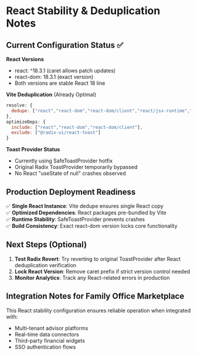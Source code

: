 # React Stability & Deduplication Notes

## Current Configuration Status ✅

**React Versions**
- react: ^18.3.1 (caret allows patch updates)
- react-dom: 18.3.1 (exact version)
- Both versions are stable React 18 line

**Vite Deduplication** (Already Optimal)
```javascript
resolve: {
  dedupe: ["react","react-dom","react-dom/client","react/jsx-runtime","react/jsx-dev-runtime"]
},
optimizeDeps: { 
  include: ["react","react-dom","react-dom/client"],
  exclude: ["@radix-ui/react-toast"] 
}
```

**Toast Provider Status**
- Currently using SafeToastProvider hotfix
- Original Radix ToastProvider temporarily bypassed
- No React "useState of null" crashes observed

## Production Deployment Readiness

✅ **Single React Instance**: Vite dedupe ensures single React copy  
✅ **Optimized Dependencies**: React packages pre-bundled by Vite  
✅ **Runtime Stability**: SafeToastProvider prevents crashes  
✅ **Build Consistency**: Exact react-dom version locks core functionality  

## Next Steps (Optional)

1. **Test Radix Revert**: Try reverting to original ToastProvider after React deduplication verification
2. **Lock React Version**: Remove caret prefix if strict version control needed
3. **Monitor Analytics**: Track any React-related errors in production

## Integration Notes for Family Office Marketplace

This React stability configuration ensures reliable operation when integrated with:
- Multi-tenant advisor platforms
- Real-time data connectors  
- Third-party financial widgets
- SSO authentication flows